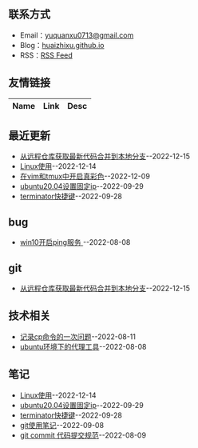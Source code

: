 

## 联系方式
- Email：[yuquanxu0713@gmail.com](mailto:yuquanxu0713@gmail.com)
- Blog：[huaizhixu.github.io](huaizhixu.github.io)
- RSS：[RSS Feed](https://raw.githubusercontent.com/huaizhixu/Huaizhi-Blog/master/feed.xml)
## 友情链接
| Name | Link | Desc | 
 | ---- | ---- | ---- |
## 最近更新
- [从远程仓库获取最新代码合并到本地分支](https://github.com/huaizhixu/Huaizhi-Blog/issues/10)--2022-12-15
- [Linux使用](https://github.com/huaizhixu/Huaizhi-Blog/issues/9)--2022-12-14
- [在vim和tmux中开启真彩色](https://github.com/huaizhixu/Huaizhi-Blog/issues/8)--2022-12-09
- [ubuntu20.04设置固定ip](https://github.com/huaizhixu/Huaizhi-Blog/issues/7)--2022-09-29
- [terminator快捷键](https://github.com/huaizhixu/Huaizhi-Blog/issues/6)--2022-09-28
## bug
- [win10开启ping服务 ](https://github.com/huaizhixu/Huaizhi-Blog/issues/2)--2022-08-08
## git
- [从远程仓库获取最新代码合并到本地分支](https://github.com/huaizhixu/Huaizhi-Blog/issues/10)--2022-12-15
## 技术相关
- [记录cp命令的一次问题](https://github.com/huaizhixu/Huaizhi-Blog/issues/4)--2022-08-11
- [ubuntu环境下的代理工具](https://github.com/huaizhixu/Huaizhi-Blog/issues/1)--2022-08-08
## 笔记
- [Linux使用](https://github.com/huaizhixu/Huaizhi-Blog/issues/9)--2022-12-14
- [ubuntu20.04设置固定ip](https://github.com/huaizhixu/Huaizhi-Blog/issues/7)--2022-09-29
- [terminator快捷键](https://github.com/huaizhixu/Huaizhi-Blog/issues/6)--2022-09-28
- [git使用笔记](https://github.com/huaizhixu/Huaizhi-Blog/issues/5)--2022-09-08
- [git commit 代码提交规范](https://github.com/huaizhixu/Huaizhi-Blog/issues/3)--2022-08-09
